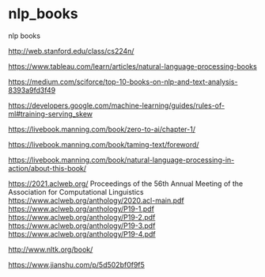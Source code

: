 # nlp_books
nlp books

http://web.stanford.edu/class/cs224n/

https://www.tableau.com/learn/articles/natural-language-processing-books

https://medium.com/sciforce/top-10-books-on-nlp-and-text-analysis-8393a9fd3f49

https://developers.google.com/machine-learning/guides/rules-of-ml#training-serving_skew

https://livebook.manning.com/book/zero-to-ai/chapter-1/

https://livebook.manning.com/book/taming-text/foreword/

https://livebook.manning.com/book/natural-language-processing-in-action/about-this-book/

https://2021.aclweb.org/
Proceedings of the 56th Annual Meeting of the Association for Computational Linguistics
https://www.aclweb.org/anthology/2020.acl-main.pdf
https://www.aclweb.org/anthology/P19-1.pdf
https://www.aclweb.org/anthology/P19-2.pdf
https://www.aclweb.org/anthology/P19-3.pdf
https://www.aclweb.org/anthology/P19-4.pdf



http://www.nltk.org/book/

https://www.jianshu.com/p/5d502bf0f9f5
